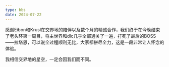 ```yaml
---
type: bbs
date: 2024-07-22
---
```

感谢Eibon和Krusl在交界地的陪伴以及数个月的精诚合作，我们终于在今晚结束了老头环第一周目，将主世界和dlc几乎全部通关了一遍，打死了最后的BOSS——拉塔恩，可以说全过程顺利无比，大家都拼尽全力，这是一段非常让人怀念的体验。

我相信交界地的星空，一定会因我们而不同。